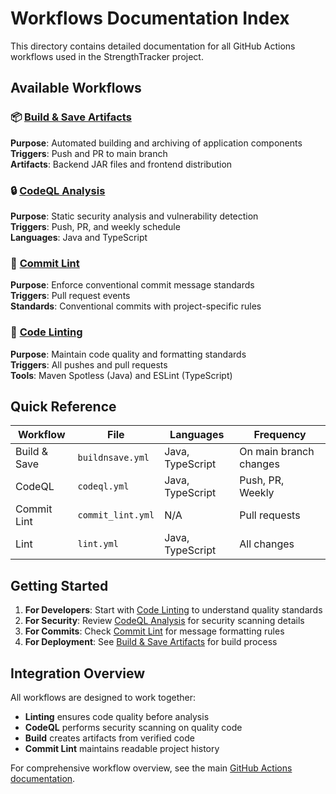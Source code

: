 # Workflows Documentation Index

This directory contains detailed documentation for all GitHub Actions workflows used in the StrengthTracker project.

## Available Workflows

### 📦 [Build & Save Artifacts](./buildnsave.md)
**Purpose**: Automated building and archiving of application components  
**Triggers**: Push and PR to main branch  
**Artifacts**: Backend JAR files and frontend distribution  

### 🔒 [CodeQL Analysis](./codeql.md)  
**Purpose**: Static security analysis and vulnerability detection  
**Triggers**: Push, PR, and weekly schedule  
**Languages**: Java and TypeScript  

### 📝 [Commit Lint](./commit-lint.md)
**Purpose**: Enforce conventional commit message standards  
**Triggers**: Pull request events  
**Standards**: Conventional commits with project-specific rules  

### 🧹 [Code Linting](./lint.md)
**Purpose**: Maintain code quality and formatting standards  
**Triggers**: All pushes and pull requests  
**Tools**: Maven Spotless (Java) and ESLint (TypeScript)  

## Quick Reference

| Workflow | File | Languages | Frequency |
|----------|------|-----------|-----------|
| Build & Save | `buildnsave.yml` | Java, TypeScript | On main branch changes |
| CodeQL | `codeql.yml` | Java, TypeScript | Push, PR, Weekly |
| Commit Lint | `commit_lint.yml` | N/A | Pull requests |
| Lint | `lint.yml` | Java, TypeScript | All changes |

## Getting Started

1. **For Developers**: Start with [Code Linting](./lint.md) to understand quality standards
2. **For Security**: Review [CodeQL Analysis](./codeql.md) for security scanning details  
3. **For Commits**: Check [Commit Lint](./commit-lint.md) for message formatting rules
4. **For Deployment**: See [Build & Save Artifacts](./buildnsave.md) for build process

## Integration Overview

All workflows are designed to work together:
- **Linting** ensures code quality before analysis
- **CodeQL** performs security scanning on quality code  
- **Build** creates artifacts from verified code
- **Commit Lint** maintains readable project history

For comprehensive workflow overview, see the main [GitHub Actions documentation](../github-actions.md).
